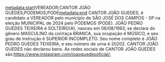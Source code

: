 <metadata:start>VEREADOR;CANTOR JOÃO GUEDES;PODEMOS;PODE<metadata:end>
CANTOR JOÃO GUEDES, é candidato a VEREADOR pelo município de SÃO JOSÉ DOS CAMPOS - SP na eleição MUNICIPAL de 2024 pelo PODEMOS (PODE). JOÃO PEDRO GUEDES TEIXEIRA é SOLTEIRO(A), nasceu em 06/08/1993, se declara do gênero MASCULINO da cor/raça BRANCA, sua ocupação é MÚSICO, e seu grau de instrução é SUPERIOR INCOMPLETO. Seu nome completo é JOÃO PEDRO GUEDES TEIXEIRA, e seu número de urna é 20202.
CANTOR JOÃO GUEDES não declarou bens.
As redes sociais de CANTOR JOÃO GUEDES são:https://www.instagram.com/joaoguedesoficial/;